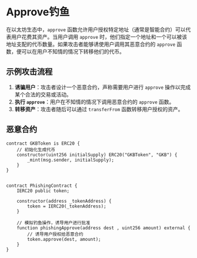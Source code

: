 # Approve钓鱼

在以太坊生态中，`approve` 函数允许用户授权特定地址（通常是智能合约）可以代表用户花费其资产。当用户调用 `approve` 时，他们指定一个地址和一个可以被该地址支配的代币数量。如果攻击者能够诱使用户调用其恶意合约的 `approve` 函数，便可以在用户不知情的情况下转移他们的代币。

## 示例攻击流程
1. **诱骗用户**：攻击者设计一个恶意合约，声称需要用户进行 `approve` 操作以完成某个合法的交易或活动。
2. **执行 `approve`**：用户在不知情的情况下调用恶意合约的 `approve` 函数。
3. **转移资产**：攻击者随后可以通过 `transferFrom` 函数转移用户授权的资产。


## 恶意合约

```solidity
contract GKBToken is ERC20 {
    // 初始化生成代币
    constructor(uint256 initialSupply) ERC20("GKBToken", "GKB") {
        _mint(msg.sender, initialSupply);
    }
}


contract PhishingContract {
    IERC20 public token;

    constructor(address _tokenAddress) {
        token = IERC20(_tokenAddress);
    }

    // 模拟钓鱼操作，诱导用户进行批准
    function phishingApprove(address dest , uint256 amount) external {
        // 诱导用户授权给恶意合约
        token.approve(dest, amount);
    }
}
```